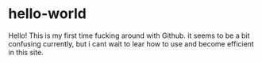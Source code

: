 # hello-world
Hello! This is my first time fucking around with Github. it seems to be a bit confusing currently, but i cant wait to lear how to use and become efficient in this site.
